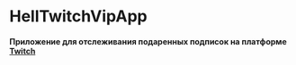 # HellTwitchVipApp

#### Приложение для отслеживания подаренных подписок на платформе [Twitch](https://www.twitch.tv) ####
